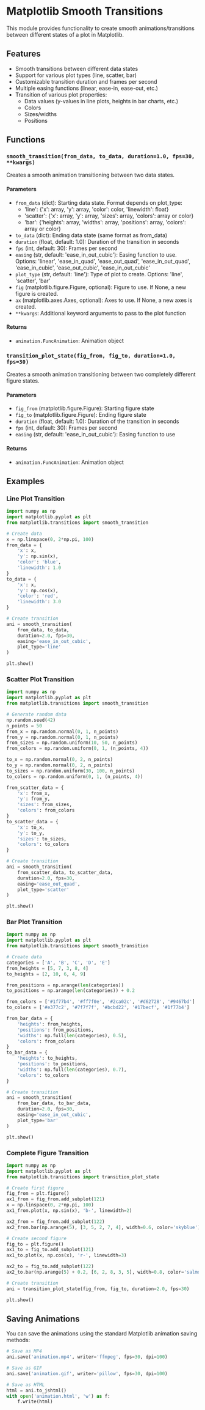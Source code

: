 # Matplotlib Smooth Transitions

This module provides functionality to create smooth animations/transitions between different states of a plot in Matplotlib.

## Features

- Smooth transitions between different data states
- Support for various plot types (line, scatter, bar)
- Customizable transition duration and frames per second
- Multiple easing functions (linear, ease-in, ease-out, etc.)
- Transition of various plot properties:
  - Data values (y-values in line plots, heights in bar charts, etc.)
  - Colors
  - Sizes/widths
  - Positions

## Functions

### `smooth_transition(from_data, to_data, duration=1.0, fps=30, **kwargs)`

Creates a smooth animation transitioning between two data states.

#### Parameters

- `from_data` (dict): Starting data state. Format depends on plot_type:
  - 'line': {'x': array, 'y': array, 'color': color, 'linewidth': float}
  - 'scatter': {'x': array, 'y': array, 'sizes': array, 'colors': array or color}
  - 'bar': {'heights': array, 'widths': array, 'positions': array, 'colors': array or color}
- `to_data` (dict): Ending data state (same format as from_data)
- `duration` (float, default: 1.0): Duration of the transition in seconds
- `fps` (int, default: 30): Frames per second
- `easing` (str, default: 'ease_in_out_cubic'): Easing function to use. Options: 'linear', 'ease_in_quad', 'ease_out_quad', 'ease_in_out_quad', 'ease_in_cubic', 'ease_out_cubic', 'ease_in_out_cubic'
- `plot_type` (str, default: 'line'): Type of plot to create. Options: 'line', 'scatter', 'bar'
- `fig` (matplotlib.figure.Figure, optional): Figure to use. If None, a new figure is created.
- `ax` (matplotlib.axes.Axes, optional): Axes to use. If None, a new axes is created.
- `**kwargs`: Additional keyword arguments to pass to the plot function

#### Returns

- `animation.FuncAnimation`: Animation object

### `transition_plot_state(fig_from, fig_to, duration=1.0, fps=30)`

Creates a smooth animation transitioning between two completely different figure states.

#### Parameters

- `fig_from` (matplotlib.figure.Figure): Starting figure state
- `fig_to` (matplotlib.figure.Figure): Ending figure state
- `duration` (float, default: 1.0): Duration of the transition in seconds
- `fps` (int, default: 30): Frames per second
- `easing` (str, default: 'ease_in_out_cubic'): Easing function to use

#### Returns

- `animation.FuncAnimation`: Animation object

## Examples

### Line Plot Transition

```python
import numpy as np
import matplotlib.pyplot as plt
from matplotlib.transitions import smooth_transition

# Create data
x = np.linspace(0, 2*np.pi, 100)
from_data = {
    'x': x,
    'y': np.sin(x),
    'color': 'blue',
    'linewidth': 1.0
}
to_data = {
    'x': x,
    'y': np.cos(x),
    'color': 'red',
    'linewidth': 3.0
}

# Create transition
ani = smooth_transition(
    from_data, to_data,
    duration=2.0, fps=30,
    easing='ease_in_out_cubic',
    plot_type='line'
)

plt.show()
```

### Scatter Plot Transition

```python
import numpy as np
import matplotlib.pyplot as plt
from matplotlib.transitions import smooth_transition

# Generate random data
np.random.seed(42)
n_points = 50
from_x = np.random.normal(0, 1, n_points)
from_y = np.random.normal(0, 1, n_points)
from_sizes = np.random.uniform(10, 50, n_points)
from_colors = np.random.uniform(0, 1, (n_points, 4))

to_x = np.random.normal(0, 2, n_points)
to_y = np.random.normal(0, 2, n_points)
to_sizes = np.random.uniform(30, 100, n_points)
to_colors = np.random.uniform(0, 1, (n_points, 4))

from_scatter_data = {
    'x': from_x,
    'y': from_y,
    'sizes': from_sizes,
    'colors': from_colors
}
to_scatter_data = {
    'x': to_x,
    'y': to_y,
    'sizes': to_sizes,
    'colors': to_colors
}

# Create transition
ani = smooth_transition(
    from_scatter_data, to_scatter_data,
    duration=2.0, fps=30,
    easing='ease_out_quad',
    plot_type='scatter'
)

plt.show()
```

### Bar Plot Transition

```python
import numpy as np
import matplotlib.pyplot as plt
from matplotlib.transitions import smooth_transition

# Create data
categories = ['A', 'B', 'C', 'D', 'E']
from_heights = [5, 7, 3, 8, 4]
to_heights = [2, 10, 6, 4, 9]

from_positions = np.arange(len(categories))
to_positions = np.arange(len(categories)) + 0.2

from_colors = ['#1f77b4', '#ff7f0e', '#2ca02c', '#d62728', '#9467bd']
to_colors = ['#e377c2', '#7f7f7f', '#bcbd22', '#17becf', '#1f77b4']

from_bar_data = {
    'heights': from_heights,
    'positions': from_positions,
    'widths': np.full(len(categories), 0.5),
    'colors': from_colors
}
to_bar_data = {
    'heights': to_heights,
    'positions': to_positions,
    'widths': np.full(len(categories), 0.7),
    'colors': to_colors
}

# Create transition
ani = smooth_transition(
    from_bar_data, to_bar_data,
    duration=2.0, fps=30,
    easing='ease_in_out_cubic',
    plot_type='bar'
)

plt.show()
```

### Complete Figure Transition

```python
import numpy as np
import matplotlib.pyplot as plt
from matplotlib.transitions import transition_plot_state

# Create first figure
fig_from = plt.figure()
ax1_from = fig_from.add_subplot(121)
x = np.linspace(0, 2*np.pi, 100)
ax1_from.plot(x, np.sin(x), 'b-', linewidth=2)

ax2_from = fig_from.add_subplot(122)
ax2_from.bar(np.arange(5), [3, 5, 2, 7, 4], width=0.6, color='skyblue')

# Create second figure
fig_to = plt.figure()
ax1_to = fig_to.add_subplot(121)
ax1_to.plot(x, np.cos(x), 'r-', linewidth=3)

ax2_to = fig_to.add_subplot(122)
ax2_to.bar(np.arange(5) + 0.2, [6, 2, 8, 3, 5], width=0.8, color='salmon')

# Create transition
ani = transition_plot_state(fig_from, fig_to, duration=2.0, fps=30)

plt.show()
```

## Saving Animations

You can save the animations using the standard Matplotlib animation saving methods:

```python
# Save as MP4
ani.save('animation.mp4', writer='ffmpeg', fps=30, dpi=100)

# Save as GIF
ani.save('animation.gif', writer='pillow', fps=30, dpi=100)

# Save as HTML
html = ani.to_jshtml()
with open('animation.html', 'w') as f:
    f.write(html)
```